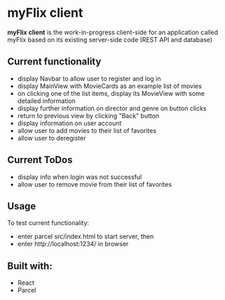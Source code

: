 # myFlix client

**myFlix client** is the work-in-progress client-side for an application called myFlix based on its existing server-side code (REST API and database)


## Current functionality

- display Navbar to allow user to register and log in 
- display MainView with MovieCards as an example list of movies
- on clicking one of the list items, display its MovieView with some detailed information
- display further information on director and genre on button clicks
- return to previous view by clicking "Back" button
- display information on user account 
- allow user to add movies to their list of favorites
- allow user to deregister


## Current ToDos
- display info when login was not successful
- allow user to remove movie from their list of favorites


## Usage

To test current functionality:
- enter parcel src/index.html to start server, then
- enter http://localhost:1234/ in browser


## Built with:

- React
- Parcel